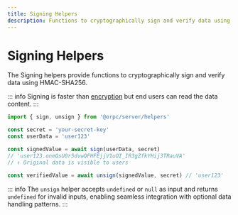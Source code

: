 ```yaml
---
title: Signing Helpers
description: Functions to cryptographically sign and verify data using HMAC-SHA256. Faster than encryption but end users can read the data content.
---
```


# Signing Helpers

The Signing helpers provide functions to cryptographically sign and verify data using HMAC-SHA256.

::: info
Signing is faster than [encryption](/docs/helpers/encryption) but end users can read the data content.
:::

```ts twoslash
import { sign, unsign } from '@orpc/server/helpers'

const secret = 'your-secret-key'
const userData = 'user123'

const signedValue = await sign(userData, secret)
// 'user123.oneQsU0r5dvwQFHFEjjV1uOI_IR3gZfkYHij3TRauVA'
// ↑ Original data is visible to users

const verifiedValue = await unsign(signedValue, secret) // 'user123'
```

::: info
The `unsign` helper accepts `undefined` or `null` as input and returns `undefined` for invalid inputs, enabling seamless integration with optional data handling patterns.
:::
